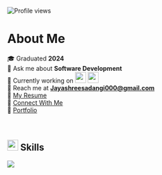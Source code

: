 <p>
  <img src="https://komarev.com/ghpvc/?username=jayshreee10&label=Profile%20views&color=0e75b6&style=flat" alt="Profile views" />
</p>  

# **About Me**  

🎓 Graduated **2024**  
💬 Ask me about **Software Development**  
🌱 Currently working on <img src="https://skillicons.dev/icons?i=nextjs" height="25"/> <img src="https://skillicons.dev/icons?i=nestjs" height="25"/>  
📩 Reach me at **Jayashreesadangi000@gmail.com**  
📄 [My Resume](https://drive.google.com/file/d/1mcCokxACjPUXJKhVfAnQW__m4HQRcBso/view?usp=sharing)  
🤝 [Connect With Me](https://connect.jayshree.tech/)  
🫆 [Portfolio](https://www.jayshree.tech/)  

<br/>

## <img src="https://media2.giphy.com/media/QssGEmpkyEOhBCb7e1/giphy.gif" width="25"> **Skills**  

<p align="start">
  <img src="https://skillicons.dev/icons?i=js,java,react,nextjs,tailwind,nodejs,express,nestjs,mysql,mongodb,git,docker,linux" />
</p>
